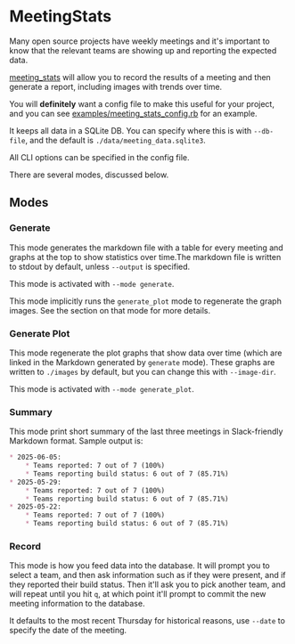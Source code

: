 # MeetingStats

Many open source projects have weekly meetings and it's important to know
that the relevant teams are showing up and reporting the expected data.

[meeting_stats](../bin/meeting_stats.rb) will allow you to record the results
of a meeting and then generate a report, including images with trends over
time.

You will **definitely** want a config file to make this useful for your
project, and you can see
[examples/meeting_stats_config.rb](../examples/meeting_stats_config.rb) for an
example.

It keeps all data in a SQLite DB. You can specify where this is with
`--db-file`, and the default is `./data/meeting_data.sqlite3`.

All CLI options can be specified in the config file.

There are several modes, discussed below.

## Modes

### Generate

This mode generates the markdown file with a table for every meeting and graphs
at the top to show statistics over time.The markdown file is written to stdout
by default, unless `--output` is specified.

This mode is activated with `--mode generate`.

This mode implicitly runs the `generate_plot` mode to regenerate the graph
images.  See the section on that mode for more details.

### Generate Plot

This mode regenerate the plot graphs that show data over time (which are linked
in the Markdown generated by `generate` mode). These graphs are written to
`./images` by default, but you can change this with `--image-dir`.

This mode is activated with `--mode generate_plot`.

### Summary

This mode print short summary of the last three meetings in Slack-friendly
Markdown format. Sample output is:

```markdown
* 2025-06-05:
    * Teams reported: 7 out of 7 (100%)
    * Teams reporting build status: 6 out of 7 (85.71%)
* 2025-05-29:
    * Teams reported: 7 out of 7 (100%)
    * Teams reporting build status: 6 out of 7 (85.71%)
* 2025-05-22:
    * Teams reported: 7 out of 7 (100%)
    * Teams reporting build status: 6 out of 7 (85.71%)
```

### Record

This mode is how you feed data into the database. It will prompt you to select
a team, and then ask information such as if they were present, and if they
reported their build status. Then it'll ask you to pick another team, and will
repeat until you hit `q`, at which point it'll prompt to commit the new meeting
information to the database.

It defaults to the most recent Thursday for historical reasons, use `--date` to
specify the date of the meeting.
